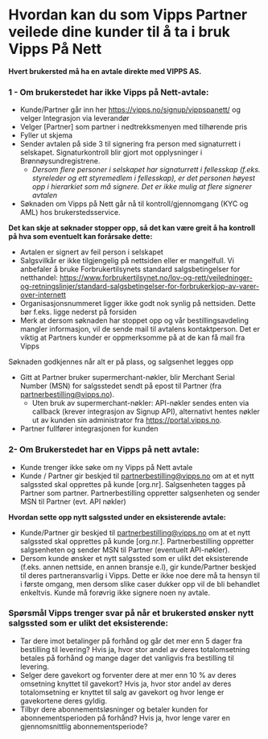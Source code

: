 # Hvordan kan du som Vipps Partner veilede dine kunder til å ta i bruk Vipps På Nett

**Hvert brukersted må ha en avtale direkte med VIPPS AS.**

### 1 - Om brukerstedet har ikke Vipps på Nett-avtale:

* Kunde/Partner går inn her https://vipps.no/signup/vippspanett/ og velger Integrasjon via leverandør
* Velger [Partner] som partner i nedtrekksmenyen med tilhørende pris
* Fyller ut skjema
* Sender avtalen på side 3 til signering fra person med signaturrett i selskapet. Signaturkontroll blir gjort mot opplysninger i Brønnøysundregistrene.
  * *Dersom flere personer i selskapet har signaturrett i fellesskap (f.eks. styreleder og ett styremedlem i fellesskap), er det personen høyest opp i hierarkiet som må signere. Det er ikke mulig at flere signerer avtalen*
* Søknaden om Vipps på Nett går nå til kontroll/gjennomgang (KYC og AML) hos brukerstedsservice.

**Det kan skje at søknader stopper opp, så det kan være greit å ha kontroll på hva som eventuelt kan forårsake dette:**

* Avtalen er signert av feil person i selskapet
* Salgsvilkår er ikke tilgjengelig på nettsiden eller er mangelfull. Vi anbefaler å bruke Forbrukertilsynets standard salgsbetingelser for netthandel:
https://www.forbrukertilsynet.no/lov-og-rett/veiledninger-og-retningslinjer/standard-salgsbetingelser-for-forbrukerkjop-av-varer-over-internett
* Organisasjonsnummeret ligger ikke godt nok synlig på nettsiden. Dette bør f.eks. ligge nederst på forsiden
* Merk at dersom søknaden har stoppet opp og vår bestillingsavdeling mangler informasjon, vil de sende mail til avtalens kontaktperson. Det er viktig at Partners kunder er oppmerksomme på at de kan få mail fra Vipps

Søknaden godkjennes når alt er på plass, og salgsenhet legges opp

* Gitt at Partner bruker supermerchant-nøkler, blir Merchant Serial Number (MSN) for salgsstedet sendt på epost til Partner (fra partnerbestilling@vipps.no).
  * Uten bruk av supermerchant-nøkler: API-nøkler sendes enten via callback (krever integrasjon av Signup API), alternativt hentes nøkler ut av kunden sin administrator fra https://portal.vipps.no.
* Partner fullfører integrasjonen for kunden

### 2-	Om Brukerstedet har en Vipps på nett avtale:
* Kunde trenger ikke søke om ny Vipps på Nett avtale
* Kunde / Partner gir beskjed til partnerbestilling@vipps.no om at et nytt salgssted skal opprettes på kunde [org.nr]. Salgsenheten tagges på Partner som partner. Partnerbestilling oppretter salgsenheten og sender MSN til Partner (evt. API nøkler)

**Hvordan sette opp nytt salgssted under en eksisterende avtale:**

* Kunde/Partner gir beskjed til partnerbestilling@vipps.no om at et nytt salgssted skal opprettes på kunde [org.nr.]. Partnerbestilling oppretter salgsenheten og sender MSN til Partner (eventuelt API-nøkler).
* Dersom kunde ønsker et nytt salgssted som er ulikt det eksisterende (f.eks. annen nettside, en annen bransje e.l), gir kunde/Partner beskjed til deres partneransvarlig i Vipps. Dette er ikke noe dere må ta hensyn til i første omgang, men dersom slike caser dukker opp vil de bli behandlet enkeltvis. Kunde må forøvrig ikke signere noen ny avtale.

### Spørsmål Vipps trenger svar på når et brukersted ønsker nytt salgssted som er ulikt det eksisterende:
* Tar dere imot betalinger på forhånd og går det mer enn 5 dager fra bestilling til levering? Hvis ja, hvor stor andel av deres totalomsetning betales på forhånd og mange dager det vanligvis fra bestilling til levering.
* Selger dere gavekort og forventer dere at mer enn 10 % av deres omsetning knyttet til gavekort? Hvis ja, hvor stor andel av deres totalomsetning er knyttet til salg av gavekort og hvor lenge er gavekortene deres gyldig.
* Tilbyr dere abonnementsløsninger og betaler kunden for abonnementsperioden på forhånd? Hvis ja, hvor lenge varer en gjennomsnittlig abonnementsperiode?
